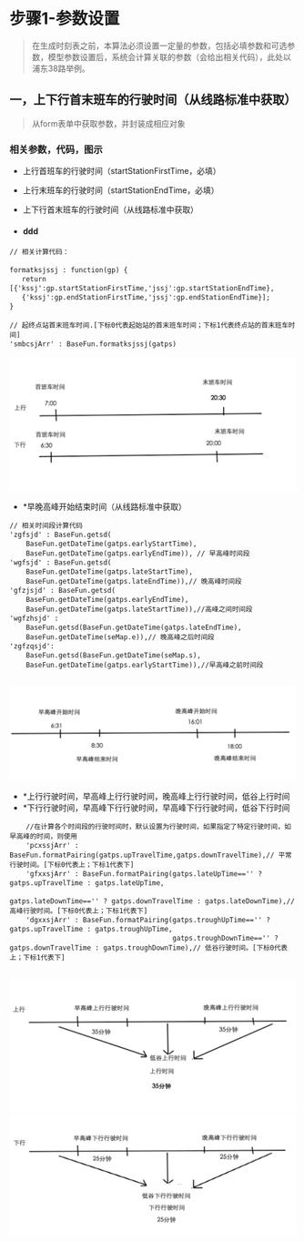 # 步骤1-参数设置
> 在生成时刻表之前，本算法必须设置一定量的参数，包括必填参数和可选参数，模型参数设置后，系统会计算关联的参数（会给出相关代码），此处以浦东38路举例。

## 一，上下行首末班车的行驶时间（从线路标准中获取）
> 从form表单中获取参数，并封装成相应对象

### 相关参数，代码，图示
* 上行首班车的行驶时间（startStationFirstTime，必填）
* 上行末班车的行驶时间（startStationEndTime，必填）


* 上下行首末班车的行驶时间（从线路标准中获取）
* #### ddd

```
// 相关计算代码：

formatksjssj : function(gp) {
   return [{'kssj':gp.startStationFirstTime,'jssj':gp.startStationEndTime},
   {'kssj':gp.endStationFirstTime,'jssj':gp.endStationEndTime}];
}

// 起终点站首末班车时间.[下标0代表起始站的首末班车时间；下标1代表终点站的首末班车时间]
'smbcsjArr' : BaseFun.formatksjssj(gatps)

```
![](/assets/step1.png)
* *早晚高峰开始结束时间（从线路标准中获取）

```
// 相关时间段计算代码
'zgfsjd' : BaseFun.getsd(
    BaseFun.getDateTime(gatps.earlyStartTime),
    BaseFun.getDateTime(gatps.earlyEndTime)), // 早高峰时间段
'wgfsjd' : BaseFun.getsd(
    BaseFun.getDateTime(gatps.lateStartTime),
    BaseFun.getDateTime(gatps.lateEndTime)),// 晚高峰时间段
'gfzjsjd' : BaseFun.getsd(
    BaseFun.getDateTime(gatps.earlyEndTime),
    BaseFun.getDateTime(gatps.lateStartTime)),//高峰之间时间段
'wgfzhsjd' : 
    BaseFun.getsd(BaseFun.getDateTime(gatps.lateEndTime),
    BaseFun.getDateTime(seMap.e)),// 晚高峰之后时间段
'zgfzqsjd': 
    BaseFun.getsd(BaseFun.getDateTime(seMap.s),
    BaseFun.getDateTime(gatps.earlyStartTime)),//早高峰之前时间段
    
```
![](/assets/step2.png)
* *上行行驶时间，早高峰上行行驶时间，晚高峰上行行驶时间，低谷上行时间
* *下行行驶时间，早高峰下行行驶时间，早高峰下行行驶时间，低谷下行时间

```
    //在计算各个时间段的行驶时间时，默认设置为行驶时间，如果指定了特定行驶时间，如早高峰的时间，则使用
    'pcxssjArr' : BaseFun.formatPairing(gatps.upTravelTime,gatps.downTravelTime),// 平常行驶时间。[下标0代表上；下标1代表下]
    'gfxxsjArr' : BaseFun.formatPairing(gatps.lateUpTime=='' ? gatps.upTravelTime : gatps.lateUpTime,
													gatps.lateDownTime=='' ? gatps.downTravelTime : gatps.lateDownTime),// 高峰行驶时间。[下标0代表上；下标1代表下]
    'dgxxsjArr' : BaseFun.formatPairing(gatps.troughUpTime=='' ? gatps.upTravelTime : gatps.troughUpTime,
										gatps.troughDownTime=='' ? gatps.downTravelTime : gatps.troughDownTime),// 低谷行驶时间。[下标0代表上；下标1代表下]
    
```
![](/assets/step3.png)
![](/assets/step4.png)